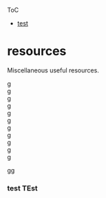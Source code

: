 ToC

- [test](#test-test)  

# resources
Miscellaneous useful resources.

g   
g  
g   
g  
g   
g  
g  
g  
g  
g  
g  
  
gg  
  
  
### test TEst
